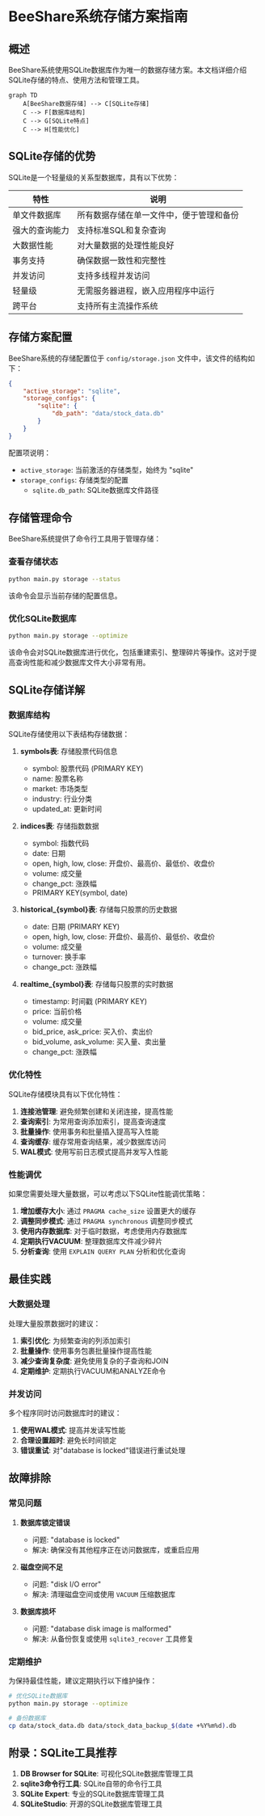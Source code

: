 # BeeShare系统存储方案指南

## 概述

BeeShare系统使用SQLite数据库作为唯一的数据存储方案。本文档详细介绍SQLite存储的特点、使用方法和管理工具。

```mermaid
graph TD
    A[BeeShare数据存储] --> C[SQLite存储]
    C --> F[数据库结构]
    C --> G[SQLite特点]
    C --> H[性能优化]
```

## SQLite存储的优势

SQLite是一个轻量级的关系型数据库，具有以下优势：

| 特性 | 说明 |
|------|------|
| 单文件数据库 | 所有数据存储在单一文件中，便于管理和备份 |
| 强大的查询能力 | 支持标准SQL和复杂查询 |
| 大数据性能 | 对大量数据的处理性能良好 |
| 事务支持 | 确保数据一致性和完整性 |
| 并发访问 | 支持多线程并发访问 |
| 轻量级 | 无需服务器进程，嵌入应用程序中运行 |
| 跨平台 | 支持所有主流操作系统 |

## 存储方案配置

BeeShare系统的存储配置位于 `config/storage.json` 文件中，该文件的结构如下：

```json
{
    "active_storage": "sqlite",
    "storage_configs": {
        "sqlite": {
            "db_path": "data/stock_data.db"
        }
    }
}
```

配置项说明：
- `active_storage`: 当前激活的存储类型，始终为 "sqlite"
- `storage_configs`: 存储类型的配置
  - `sqlite.db_path`: SQLite数据库文件路径

## 存储管理命令

BeeShare系统提供了命令行工具用于管理存储：

### 查看存储状态

```bash
python main.py storage --status
```

该命令会显示当前存储的配置信息。

### 优化SQLite数据库

```bash
python main.py storage --optimize
```

该命令会对SQLite数据库进行优化，包括重建索引、整理碎片等操作。这对于提高查询性能和减少数据库文件大小非常有用。

## SQLite存储详解

### 数据库结构

SQLite存储使用以下表结构存储数据：

1. **symbols表**: 存储股票代码信息
   - symbol: 股票代码 (PRIMARY KEY)
   - name: 股票名称
   - market: 市场类型
   - industry: 行业分类
   - updated_at: 更新时间

2. **indices表**: 存储指数数据
   - symbol: 指数代码
   - date: 日期
   - open, high, low, close: 开盘价、最高价、最低价、收盘价
   - volume: 成交量
   - change_pct: 涨跌幅
   - PRIMARY KEY(symbol, date)

3. **historical_{symbol}表**: 存储每只股票的历史数据
   - date: 日期 (PRIMARY KEY)
   - open, high, low, close: 开盘价、最高价、最低价、收盘价
   - volume: 成交量
   - turnover: 换手率
   - change_pct: 涨跌幅

4. **realtime_{symbol}表**: 存储每只股票的实时数据
   - timestamp: 时间戳 (PRIMARY KEY)
   - price: 当前价格
   - volume: 成交量
   - bid_price, ask_price: 买入价、卖出价
   - bid_volume, ask_volume: 买入量、卖出量
   - change_pct: 涨跌幅

### 优化特性

SQLite存储模块具有以下优化特性：

1. **连接池管理**: 避免频繁创建和关闭连接，提高性能
2. **查询索引**: 为常用查询添加索引，提高查询速度
3. **批量操作**: 使用事务和批量插入提高写入性能
4. **查询缓存**: 缓存常用查询结果，减少数据库访问
5. **WAL模式**: 使用写前日志模式提高并发写入性能

### 性能调优

如果您需要处理大量数据，可以考虑以下SQLite性能调优策略：

1. **增加缓存大小**: 通过 `PRAGMA cache_size` 设置更大的缓存
2. **调整同步模式**: 通过 `PRAGMA synchronous` 调整同步模式
3. **使用内存数据库**: 对于临时数据，考虑使用内存数据库
4. **定期执行VACUUM**: 整理数据库文件减少碎片
5. **分析查询**: 使用 `EXPLAIN QUERY PLAN` 分析和优化查询

## 最佳实践

### 大数据处理

处理大量股票数据时的建议：

1. **索引优化**: 为频繁查询的列添加索引
2. **批量操作**: 使用事务包裹批量操作提高性能
3. **减少查询复杂度**: 避免使用复杂的子查询和JOIN
4. **定期维护**: 定期执行VACUUM和ANALYZE命令

### 并发访问

多个程序同时访问数据库时的建议：

1. **使用WAL模式**: 提高并发读写性能
2. **合理设置超时**: 避免长时间锁定
3. **错误重试**: 对"database is locked"错误进行重试处理

## 故障排除

### 常见问题

1. **数据库锁定错误**
   - 问题: "database is locked"
   - 解决: 确保没有其他程序正在访问数据库，或重启应用

2. **磁盘空间不足**
   - 问题: "disk I/O error"
   - 解决: 清理磁盘空间或使用 `VACUUM` 压缩数据库

3. **数据库损坏**
   - 问题: "database disk image is malformed"
   - 解决: 从备份恢复或使用 `sqlite3_recover` 工具修复

### 定期维护

为保持最佳性能，建议定期执行以下维护操作：

```bash
# 优化SQLite数据库
python main.py storage --optimize

# 备份数据库
cp data/stock_data.db data/stock_data_backup_$(date +%Y%m%d).db
```

## 附录：SQLite工具推荐

1. **DB Browser for SQLite**: 可视化SQLite数据库管理工具
2. **sqlite3命令行工具**: SQLite自带的命令行工具
3. **SQLite Expert**: 专业的SQLite数据库管理工具
4. **SQLiteStudio**: 开源的SQLite数据库管理工具 